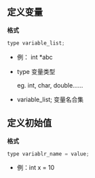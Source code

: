 ## 定义变量

**格式**

```C
type variable_list;
```

- 例： int *abc

- type 变量类型
    
    eg. int, char, double……
    

- variable_list; 变量名合集

## 定义初始值

**格式**

```C
type variablr_name = value;
```

- 例：int x = 10